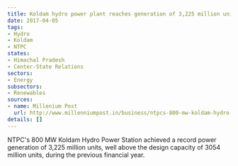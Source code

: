 ```yaml
---
title: Koldam hydro power plant reaches generation of 3,225 million units
date: 2017-04-05
tags:
- Hydro
- Koldam
- NTPC
states:
- Himachal Pradesh
- Center-State Relations
sectors:
- Energy
subsectors:
- Renewables
sources:
- name: Millenium Post
  url: http://www.millenniumpost.in/business/ntpcs-800-mw-koldam-hydro-power-station-exceeds-all-generation-targets-234651
details: []
---
```


NTPC's 800 MW Koldam Hydro Power Station achieved a record power generation of 3,225 million units, well above the design capacity of 3054 million units, during the previous financial year.

